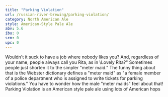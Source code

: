 ```yaml
---
title: "Parking Violation"
url: /russian-river-brewing/parking-violation/
category: North American Ale
style: American-Style Pale Ale
abv: 5.6
ibu: 0
srm: 0
upc: 0
---
```

Wouldn't it suck to have a job where nobody likes you? And, regardless of your name, people always call you Rita, as in \Lovely Rita?\" Sometimes people just shorten it to the simpler \"meter maid.\" The funny thing about that is the Webster dictionary defines a \"meter maid\" as \"a female member of a police department who is assigned to write tickets for parking violations.\" You have to wonder how the male \"meter maids\" feel about that! Parking Violation is an American style pale ale using lots of American hops
